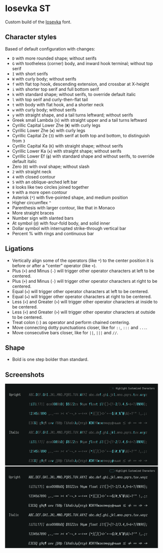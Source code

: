 # Iosevka ST

Custom build of the [Iosevka](https://github.com/be5invis/Iosevka) font.

## Character styles

Based of default configuration with changes:

- `D` with more rounded shape; without serifs
- `G` with tootheless (corner) body, and inward hook terminal; without top serif
- `I` with short serifs
- `W` with curly body; without serifs
- `f` with flat top hook, descending extension, and crossbar at X-height
- `i` with shorter top serif and full bottom serif
- `k` with standard shape; without serifs, to override default italic
- `l` with top serif and curly-then-flat tail
- `t` with body with flat hook, and a shorter neck
- `w` with curly body; without serifs
- `y` with straight shape, and a tail turns leftward; without serifs
- Greek small Lambda (`λ`) with straight upper and a tail turns leftward
- Cyrillic Capital Lower Zhe (`Ж`) with curly legs
- Cyrillic Lower Zhe (`ж`) with curly legs
- Cyrillic Capital Ze (`З`) with serif at both top and bottom, to distinguish from `3`
- Cyrillic Capital Ka (`К`) with straight shape; without serifs
- Cyrillic Lower Ka (`к`) with straight shape; without serifs
- Cyrillic Lower Ef (`ф`) with standard shape and without serifs, to override default italic
- Zero (`0`) with oval shape; without slash
- `2` with straight neck
- `4` with closed contour
- `5` with an oblique-arched left bar
- `8` looks like two circles joined together
- `9` with a more open contour
- Asterisk (`*`) with five-pointed shape, and medium position
- Higher circumflex `^`
- Parenthesis with larger contour, like that in Monaco
- More straight braces
- Number sign with slanted bars
- At symbol (`@`) with four-fold body, and solid inner
- Dollar symbol with interrupted strike-through vertical bar
- Percent % with rings and continuous bar

## Ligations

- Vertically align some of the operators (like `*`) to the center position it is before or after a "center" operator (like `+`).
- Plus (`+`) and Minus (`-`) will trigger other operator characters at left to be centered.
- Plus (`+`) and Minus (`-`) will trigger other operator characters at right to be centered.
- Equal (`=`) will trigger other operator characters at left to be centered.
- Equal (`=`) will trigger other operator characters at right to be centered.
- Less (`<`) and Greater (`>`) will trigger other operator characters at inside to be centered.
- Less (`<`) and Greater (`>`) will trigger other operator characters at outside to be centered.
- Treat colon (`:`) as operator and perform chained centering.
- Move connecting dotty punctuations closer, like for `::`, `:::` and `...`.
- Move consecutive bars closer, like for `||`, `|||` and `//`.

## Shape

- Bold is one step bolder than standard.

## Screenshots

![Highlighted characters](screenshot_iosevka-customizer-highlight.png?raw=true)
![All characters](screenshot_iosevka-customizer-all.png?raw=true)
